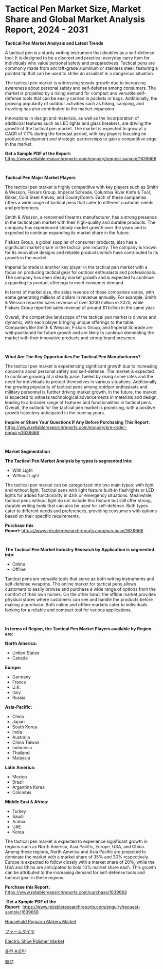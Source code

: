 <p><h1>Tactical Pen Market Size, Market Share and Global Market Analysis Report, 2024 - 2031</h1></p><p><strong>Tactical Pen Market Analysis and Latest Trends</strong></p>
<p><p>A tactical pen is a sturdy writing instrument that doubles as a self-defense tool. It is designed to be a discreet and practical everyday carry item for individuals who value personal safety and preparedness. Tactical pens are commonly made from aircraft-grade aluminum or stainless steel, featuring a pointed tip that can be used to strike an assailant in a dangerous situation.</p><p>The tactical pen market is witnessing steady growth due to increasing awareness about personal safety and self-defense among consumers. The market is propelled by a rising demand for compact and versatile self-defense tools that can be easily carried in pockets or bags. Additionally, the growing popularity of outdoor activities such as hiking, camping, and traveling has also contributed to the market expansion.</p><p>Innovations in design and materials, as well as the incorporation of additional features such as LED lights and glass breakers, are driving the growth of the tactical pen market. The market is expected to grow at a CAGR of 7.7% during the forecast period, with key players focusing on product development and strategic partnerships to gain a competitive edge in the market.</p></p>
<p><strong>Get a Sample PDF of the Report:&nbsp;</strong> <a href="https://www.reliableresearchreports.com/enquiry/request-sample/1639668">https://www.reliableresearchreports.com/enquiry/request-sample/1639668</a></p>
<p>&nbsp;</p>
<p><strong>Tactical Pen Major Market Players</strong></p>
<p><p>The tactical pen market is highly competitive with key players such as Smith & Wesson, Fiskars Group, Imperial Schrade, Columbia River Knife & Tool, Böker, Cold Steel Knives, and CountyComm. Each of these companies offers a wide range of tactical pens that cater to different customer needs and preferences.</p><p>Smith & Wesson, a renowned firearms manufacturer, has a strong presence in the tactical pen market with their high-quality and durable products. The company has experienced steady market growth over the years and is expected to continue expanding its market share in the future.</p><p>Fiskars Group, a global supplier of consumer products, also has a significant market share in the tactical pen industry. The company is known for its innovative designs and reliable products which have contributed to its growth in the market.</p><p>Imperial Schrade is another key player in the tactical pen market with a focus on producing tactical gear for outdoor enthusiasts and professionals. The company has seen steady market growth and is expected to continue expanding its product offerings to meet consumer demand.</p><p>In terms of market size, the sales revenue of these companies varies, with some generating millions of dollars in revenue annually. For example, Smith & Wesson reported sales revenue of over $200 million in 2020, while Fiskars Group reported sales revenue of around $1 billion in the same year.</p><p>Overall, the competitive landscape of the tactical pen market is diverse and dynamic, with each player bringing unique offerings to the table. Companies like Smith & Wesson, Fiskars Group, and Imperial Schrade are well-positioned for future growth and are likely to continue dominating the market with their innovative products and strong brand presence.</p></p>
<p>&nbsp;</p>
<p><strong>What Are The Key Opportunities For Tactical Pen Manufacturers?</strong></p>
<p><p>The tactical pen market is experiencing significant growth due to increasing concerns about personal safety and self-defense. The market is expected to continue growing at a steady pace, fueled by rising crime rates and the need for individuals to protect themselves in various situations. Additionally, the growing popularity of tactical pens among outdoor enthusiasts and military personnel is further driving market growth. In the future, the market is expected to witness technological advancements in materials and design, leading to a broader range of features and functionalities in tactical pens. Overall, the outlook for the tactical pen market is promising, with a positive growth trajectory anticipated in the coming years.</p></p>
<p><strong>Inquire or Share Your Questions If Any Before Purchasing This Report:</strong> <a href="https://www.reliableresearchreports.com/enquiry/pre-order-enquiry/1639668">https://www.reliableresearchreports.com/enquiry/pre-order-enquiry/1639668</a></p>
<p>&nbsp;</p>
<p><strong>Market Segmentation</strong></p>
<p><strong>The Tactical Pen Market Analysis by types is segmented into:</strong></p>
<p><ul><li>With Light</li><li>Without Light</li></ul></p>
<p><p>The tactical pen market can be categorized into two main types: with light and without light. Tactical pens with light feature built-in flashlights or LED lights for added functionality in dark or emergency situations. Meanwhile, tactical pens without light do not include this feature but still offer strong, durable writing tools that can also be used for self-defense. Both types cater to different needs and preferences, providing consumers with options based on their specific requirements.</p></p>
<p><strong>Purchase this Report:&nbsp;</strong><a href="https://www.reliableresearchreports.com/purchase/1639668">https://www.reliableresearchreports.com/purchase/1639668</a></p>
<p>&nbsp;</p>
<p><strong>The Tactical Pen Market Industry Research by Application is segmented into:</strong></p>
<p><ul><li>Online</li><li>Offline</li></ul></p>
<p><p>Tactical pens are versatile tools that serve as both writing instruments and self-defense weapons. The online market for tactical pens allows customers to easily browse and purchase a wide range of options from the comfort of their own homes. On the other hand, the offline market provides physical stores where customers can see and handle the products before making a purchase. Both online and offline markets cater to individuals looking for a reliable and compact tool for various applications.</p></p>
<p>&nbsp;</p>
<p><strong>In terms of Region, the Tactical Pen Market Players available by Region are:</strong></p>
<p>
    <p> <strong> North America: </strong>
        <ul>
            <li>United States</li>
            <li>Canada</li>
        </ul>
        </p> 
    <p> <strong> Europe: </strong>
        <ul>
            <li>Germany</li>
            <li>France</li>
            <li>U.K.</li>
            <li>Italy</li>
            <li>Russia</li>
        </ul>
        </p> 
    <p> <strong> Asia-Pacific: </strong>
        <ul>
            <li>China</li>
            <li>Japan</li>
            <li>South Korea</li>
            <li>India</li>
            <li>Australia</li>
            <li>China Taiwan</li>
            <li>Indonesia</li>
            <li>Thailand</li>
            <li>Malaysia</li>
        </ul>
        </p> 
    <p> <strong> Latin America: </strong>
        <ul>
            <li>Mexico</li>
            <li>Brazil</li>
            <li>Argentina Korea</li>
            <li>Colombia</li>
        </ul>
        </p> 
    <p> <strong> Middle East & Africa: </strong>
        <ul>
            <li>Turkey</li>
            <li>Saudi</li>
            <li>Arabia</li>
            <li>UAE</li>
            <li>Korea</li>
        </ul>
    </p>
    </p>
<p><p>The tactical pen market is expected to experience significant growth in regions such as North America, Asia Pacific, Europe, USA, and China. Among these regions, North America and Asia Pacific are projected to dominate the market with a market share of 35% and 30% respectively. Europe is expected to follow closely with a market share of 20%, while the USA and China are anticipated to hold 10% market share each. This growth can be attributed to the increasing demand for self-defense tools and tactical gear in these regions.</p></p>
<p><strong>Purchase this Report: </strong><a href="https://www.reliableresearchreports.com/purchase/1639668">https://www.reliableresearchreports.com/purchase/1639668</a></p>
<p>&nbsp;<strong>Get a Sample PDF of the Report:&nbsp;&nbsp;</strong><a href="https://www.reliableresearchreports.com/enquiry/request-sample/1639668">https://www.reliableresearchreports.com/enquiry/request-sample/1639668</a></p>
<p><strong></strong></p>
<p><p><a href="https://issuu.com/reportprime-2/docs/household-popcorn-makers-market-size-2030.pptx">Household Popcorn Makers Market</a></p><p><a href="https://github.com/bucuel854722/Market-Research-Report-List-1/blob/main/13502575568.md">ファームタイヤ</a></p><p><a href="https://github.com/cecuraprangm/Market-Research-Report-List-2/blob/main/electric-shoe-polisher-market.md">Electric Shoe Polisher Market</a></p><p><a href="https://github.com/khytkeqagplkzqvh/Market-Research-Report-List-1/blob/main/11713155224.md">퓨전 프로틴</a></p><p><a href="https://github.com/AriMuller2009/Market-Research-Report-List-1/blob/main/63795365569.md">脂肪</a></p></p>